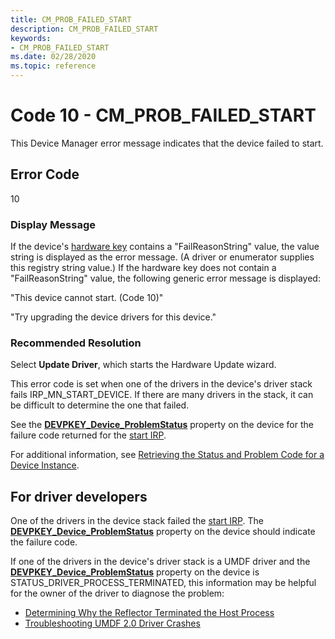 ```yaml
---
title: CM_PROB_FAILED_START
description: CM_PROB_FAILED_START
keywords:
- CM_PROB_FAILED_START
ms.date: 02/28/2020
ms.topic: reference
---
```


# Code 10 - CM_PROB_FAILED_START

This Device Manager error message indicates that the device failed to start.

## Error Code

10

### Display Message

If the device's [hardware key](opening-a-device-s-hardware-key.md) contains a "FailReasonString" value, the value string is displayed as the error message. (A driver or enumerator supplies this registry string value.) If the hardware key does not contain a "FailReasonString" value, the following generic error message is displayed:

"This device cannot start. (Code 10)"

"Try upgrading the device drivers for this device."

### Recommended Resolution

Select **Update Driver**, which starts the Hardware Update wizard.

This error code is set when one of the drivers in the device's driver stack fails IRP_MN_START_DEVICE. If there are many drivers in the stack, it can be difficult to determine the one that failed.

See the [**DEVPKEY_Device_ProblemStatus**](devpkey-device-problemstatus.md) property on the device for the failure code returned for the [start IRP](../kernel/irp-mn-start-device.md).

For additional information, see [Retrieving the Status and Problem Code for a Device Instance](retrieving-the-status-and-problem-code-for-a-device-instance.md).

## For driver developers

One of the drivers in the device stack failed the [start IRP](../kernel/irp-mn-start-device.md). The [**DEVPKEY_Device_ProblemStatus**](devpkey-device-problemstatus.md) property on the device should indicate the failure code.

If one of the drivers in the device's driver stack is a UMDF driver and the [**DEVPKEY_Device_ProblemStatus**](devpkey-device-problemstatus.md) property on the device is STATUS_DRIVER_PROCESS_TERMINATED, this information may be helpful for the owner of the driver to diagnose the problem:
* [Determining Why the Reflector Terminated the Host Process](../wdf/determining-why-the-reflector-terminated-the-host-process.md)
* [Troubleshooting UMDF 2.0 Driver Crashes](../wdf/debugging-umdf-2-0-drivers.md)

